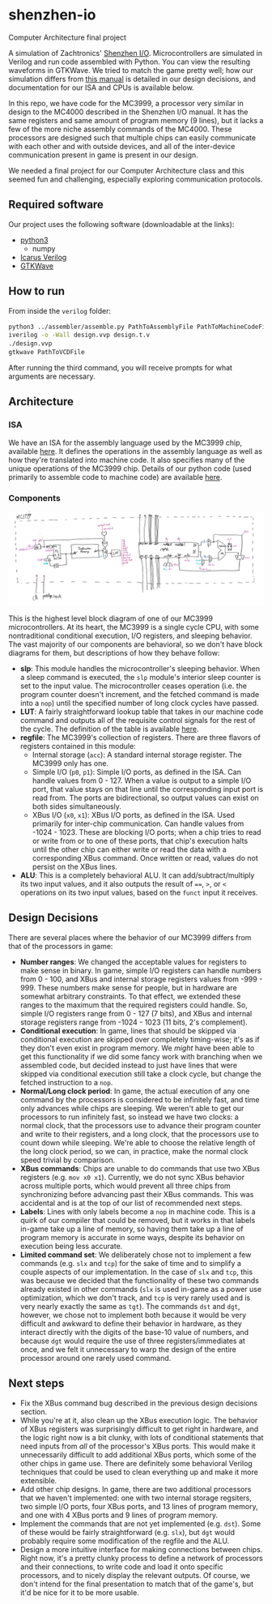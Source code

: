 # shenzhen-io
Computer Architecture final project

A simulation of Zachtronics' [Shenzhen I/O](http://www.zachtronics.com/shenzhen-io/). Microcontrollers are simulated in Verilog and run code assembled with Python. You can view the resulting waveforms in GTKWave. We tried to match the game pretty well; how our simulation differs from [this manual](http://shenzhen-io.wikia.com/wiki/File:SHENZHEN_IO_Manual.pdf) is detailed in our design decisions, and documentation for our ISA and CPUs is available below.

In this repo, we have code for the MC3999, a processor very similar in design to the MC4000 described in the Shenzhen I/O manual. It has the same registers and same amount of program memory (9 lines), but it lacks a few of the more niche assembly commands of the MC4000. These processors are designed such that multiple chips can easily communicate with each other and with outside devices, and all of the inter-device communication present in game is present in our design.

We needed a final project for our Computer Architecture class and this seemed fun and challenging, especially exploring communication protocols.

## Required software

Our project uses the following software (downloadable at the links):

- [python3](https://www.python.org/)
  - numpy
- [Icarus Verilog](http://iverilog.icarus.com/)
- [GTKWave](http://gtkwave.sourceforge.net/)

## How to run

From inside the `verilog` folder:

```bash
python3 ../assembler/assemble.py PathToAssemblyFile PathToMachineCodeFile
iverilog -o -Wall design.vvp design.t.v
./design.vvp
gtkwave PathToVCDFile
```

After running the third command, you will receive prompts for what arguments are necessary.

## Architecture
### ISA
We have an ISA for the assembly language used by the MC3999 chip, available [here](ISA.pdf). It defines the operations in the assembly language as well as how they're translated into machine code. It also specifies many of the unique operations of the MC3999 chip. Details of our python code (used primarily to assemble code to machine code) are available [here](python).

### Components
![Block Diagram](images/blockdiagram.jpg)

This is the highest level block diagram of one of our MC3999 microcontrollers. At its heart, the MC3999 is a single cycle CPU, with some nontraditional conditional execution, I/O registers, and sleeping behavior. The vast majority of our components are behavioral, so we don't have block diagrams for them, but descriptions of how they behave follow:

- **slp**: This module handles the microcontroller's sleeping behavior. When a sleep command is executed, the `slp` module's interior sleep counter is set to the input value. The microcontroller ceases operation (i.e. the program counter doesn't increment, and the fetched command is made into a `nop`) until the specified number of long clock cycles have passed.
- **LUT**: A fairly straightforward lookup table that takes in our machine code command and outputs all of the requisite control signals for the rest of the cycle. The definition of the table is available [here](https://docs.google.com/spreadsheets/d/1rYDHNdSZZgFAvp9TGcSAbn49Tsm6109KkL4NYZ0mMM4/edit?usp=sharing).
- **regfile**: The MC3999's collection of registers. There are three flavors of registers contained in this module:
  - Internal storage (`acc`): A standard internal storage register. The MC3999 only has one.
  - Simple I/O (`p0`, `p1`): Simple I/O ports, as defined in the ISA. Can handle values from 0 - 127. When a value is output to a simple I/O port, that value stays on that line until the corresponding input port is read from. The ports are bidirectional, so output values can exist on both sides simultaneously.
  - XBus I/O (`x0`, `x1`): XBus I/O ports, as defined in the ISA. Used primarily for inter-chip communication. Can handle values from -1024 - 1023. These are blocking I/O ports; when a chip tries to read or write from or to one of these ports, that chip's execution halts until the other chip can either write or read the data with a corresponding XBus command. Once written or read, values do not persist on the XBus lines.
- **ALU**: This is a completely behavioral ALU. It can add/subtract/multiply its two input values, and it also outputs the result of `==`, `>`, or `<` operations on its two input values, based on the `funct` input it receives.

## Design Decisions

There are several places where the behavior of our MC3999 differs from that of the processors in game:
- **Number ranges**: We changed the acceptable values for registers to make sense in binary. In game, simple I/O registers can handle numbers from 0 - 100, and XBus and internal storage registers values from -999 - 999. These numbers make sense for people, but in hardware are somewhat arbitrary constraints. To that effect, we extended these ranges to the maximum that the required registers could handle. So, simple I/O registers range from 0 - 127 (7 bits), and XBus and internal storage registers range from -1024 - 1023 (11 bits, 2's complement).
- **Conditional execution**: In game, lines that should be skipped via conditional execution are skipped over completely timing-wise; it's as if they don't even exist in program memory. We _might_ have been able to get this functionality if we did some fancy work with branching when we assembled code, but decided instead to just have lines that were skipped via conditional execution still take a clock cycle, but change the fetched instruction to a `nop`.
- **Normal/Long clock period**: In game, the actual execution of any one command by the processors is considered to be infinitely fast, and time only advances while chips are sleeping. We weren't able to get our processors to run infinitely fast, so instead we have two clocks: a normal clock, that the processors use to advance their program counter and write to their registers, and a long clock, that the processors use to count down while sleeping. We're able to choose the relative length of the long clock period, so we can, in practice, make the normal clock speed trivial by comparison.
- **XBus commands**: Chips are unable to do commands that use two XBus registers (e.g. `mov x0 x1`). Currently, we do not sync XBus behavior across multiple ports, which would prevent all three chips from synchronizing before advancing past their XBus commands. This was accidental and is at the top of our list of recommended next steps.
- **Labels**: Lines with only labels become a `nop` in machine code. This is a quirk of our compiler that could be removed, but it works in that labels in-game take up a line of memory, so having them take up a line of program memory is accurate in some ways, despite its behavior on execution being less accurate.
- **Limited command set**: We deliberately chose not to implement a few commands (e.g. `slx` and `tcp`) for the sake of time and to simplify a couple aspects of our implementation. In the case of `slx` and `tcp`, this was because we decided that the functionality of these two commands already existed in other commands (`slx` is used in-game as a power use optimization, which we don't track, and `tcp` is very rarely used and is very nearly exactly the same as `tgt`). The commands `dst` and `dgt`, however, we chose not to implement both because it would be very difficult and awkward to define their behavior in hardware, as they interact directly with the digits of the base-10 value of numbers, and because `dgt` would require the use of three registers/immediates at once, and we felt it unnecessary to warp the design of the entire processor around one rarely used command.

## Next steps

- Fix the XBus command bug described in the previous design decisions section.
- While you're at it, also clean up the XBus execution logic. The behavior of XBus registers was surprisingly difficult to get right in hardware, and the logic right now is a bit clunky, with lots of conditional statements that need inputs from *all* of the processor's XBus ports. This would make it unnecessarily difficult to add additional XBus ports, which some of the other chips in game use. There are definitely some behavioral Verilog techniques that could be used to clean everything up and make it more extensible.
- Add other chip designs. In game, there are two additional processors that we haven't implemented: one with two internal storage regsiters, two simple I/O ports, four XBus ports, and 13 lines of program memory, and one with 4 XBus ports and 9 lines of program memory.
- Implement the commands that are not yet implemented (e.g. `dst`). Some of these would be fairly straightforward (e.g. `slx`), but `dgt` would probably require some modification of the regfile and the ALU.
- Design a more intuitive interface for making connections between chips. Right now, it's a pretty clunky process to define a network of processors and their connections, to write code and load it onto specific processors, and to nicely display the relevant outputs. Of course, we don't intend for the final presentation to match that of the game's, but it'd be nice for it to be more usable.
